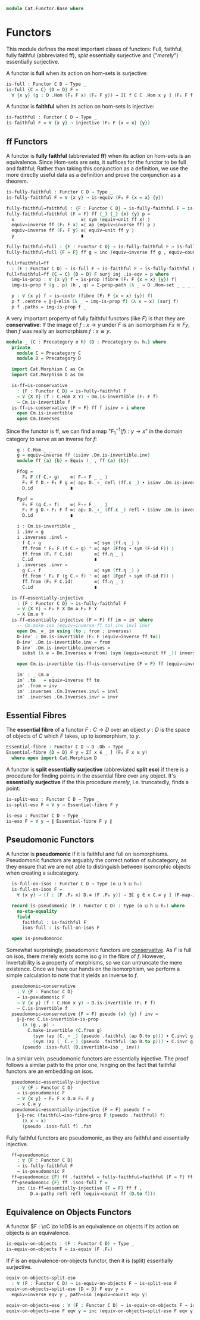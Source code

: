 <!--
```agda
open import Cat.Prelude
import Cat.Reasoning
```
-->

```agda
module Cat.Functor.Base where
```

<!--
```agda
private variable
  o h o₁ h₁ : Level
  C D : Precategory o h
open Precategory
open Functor
```
-->

# Functors

This module defines the most important clases of functors: Full,
faithful, fully faithful (abbreviated ff), _split_ essentially
surjective and ("_merely_") essentially surjective.

A functor is **full** when its action on hom-sets is surjective:

```agda
is-full : Functor C D → Type _
is-full {C = C} {D = D} F =
  ∀ {x y} (g : D .Hom (F₀ F x) (F₀ F y)) → ∃[ f ∈ C .Hom x y ] (F₁ F f ≡ g)
```

A functor is **faithful** when its action on hom-sets is injective:

```agda
is-faithful : Functor C D → Type _
is-faithful F = ∀ {x y} → injective (F₁ F {x = x} {y})
```

<!--
```agda
module _ {C : Precategory o h} {D : Precategory o₁ h₁} where
  private module _ where
    module C = Cat.Reasoning C
    module D = Cat.Reasoning D
    open Cat.Reasoning using (_≅_ ; Inverses)
    open _≅_ public
    open Inverses public

  F-map-iso : ∀ {x y} (F : Functor C D) → x C.≅ y → F₀ F x D.≅ F₀ F y
  F-map-iso F x .to       = F .F₁ (x .to)
  F-map-iso F x .from     = F .F₁ (x .from)
  F-map-iso F x .inverses =
    record { invl = sym (F .F-∘ _ _) ∙ ap (F .F₁) (x .invl) ∙ F .F-id
           ; invr = sym (F .F-∘ _ _) ∙ ap (F .F₁) (x .invr) ∙ F .F-id
           }
    where module x = C._≅_ x

  F-map-invertible : ∀ {x y} (F : Functor C D) {f : C.Hom x y} → C.is-invertible f → D.is-invertible (F₁ F f)
  F-map-invertible F inv =
    D.make-invertible (F₁ F _)
      (sym (F-∘ F _ _) ·· ap (F₁ F) x.invl ·· F-id F)
      (sym (F-∘ F _ _) ·· ap (F₁ F) x.invr ·· F-id F)
    where module x = C.is-invertible inv

  faithful→iso-fibre-prop
    : ∀ (F : Functor C D)
    → is-faithful F
    → ∀ {x y} → (f : F₀ F x D.≅ F₀ F y)
    → is-prop (Σ[ g ∈ x C.≅ y ] (F-map-iso F g ≡ f))
  faithful→iso-fibre-prop F faithful f (g , p) (g' , q) =
    Σ-prop-path (λ _ → D.≅-is-set _ _) $
    C.≅-pathp refl refl (faithful (ap D.to (p ∙ sym q)))
```
-->

## ff Functors

A functor is **fully faithful** (abbreviated **ff**) when its action on
hom-sets is an equivalence. Since Hom-sets are sets, it suffices for the
functor to be full and faithful; Rather than taking this conjunction as
a definition, we use the more directly useful data as a definition and
prove the conjunction as a theorem.

```agda
is-fully-faithful : Functor C D → Type _
is-fully-faithful F = ∀ {x y} → is-equiv (F₁ F {x = x} {y})

fully-faithful→faithful : {F : Functor C D} → is-fully-faithful F → is-faithful F
fully-faithful→faithful {F = F} ff {_} {_} {x} {y} p =
  x                         ≡⟨ sym (equiv→unit ff x) ⟩
  equiv→inverse ff (F₁ F x) ≡⟨ ap (equiv→inverse ff) p ⟩
  equiv→inverse ff (F₁ F y) ≡⟨ equiv→unit ff y ⟩
  y                         ∎

fully-faithful→full : {F : Functor C D} → is-fully-faithful F → is-full F
fully-faithful→full {F = F} ff g = inc (equiv→inverse ff g , equiv→counit ff g)

full+faithful→ff
  : (F : Functor C D) → is-full F → is-faithful F → is-fully-faithful F
full+faithful→ff {C = C} {D = D} F surj inj .is-eqv = p where
  img-is-prop : ∀ {x y} f → is-prop (fibre (F₁ F {x = x} {y}) f)
  img-is-prop f (g , p) (h , q) = Σ-prop-path (λ _ → D .Hom-set _ _ _ _) (inj (p ∙ sym q))

  p : ∀ {x y} f → is-contr (fibre (F₁ F {x = x} {y}) f)
  p f .centre = ∥-∥-elim (λ _ → img-is-prop f) (λ x → x) (surj f)
  p f .paths = img-is-prop f _
```

A very important property of fully faithful functors (like $F$) is that
they are **conservative**: If the image of $f : x \to y$ under $F$ is an
isomorphism $Fx \cong Fy$, then $f$ was really an isomorphism $f : x
\cong y$.

```agda
module _ {C : Precategory o h} {D : Precategory o₁ h₁} where
  private
    module C = Precategory C
    module D = Precategory D

  import Cat.Morphism C as Cm
  import Cat.Morphism D as Dm

  is-ff→is-conservative
    : {F : Functor C D} → is-fully-faithful F
    → ∀ {X Y} (f : C.Hom X Y) → Dm.is-invertible (F₁ F f)
    → Cm.is-invertible f
  is-ff→is-conservative {F = F} ff f isinv = i where
    open Cm.is-invertible
    open Cm.Inverses
```

Since the functor is ff, we can find a map "$F_1^{-1}(f) : y \to x$" in
the domain category to serve as an inverse for $f$:

```agda
    g : C.Hom _ _
    g = equiv→inverse ff (isinv .Dm.is-invertible.inv)
    module ff {a} {b} = Equiv (_ , ff {a} {b})

    Ffog =
      F₁ F (f C.∘ g)    ≡⟨ F-∘ F _ _ ⟩
      F₁ F f D.∘ F₁ F g ≡⟨ ap₂ D._∘_ refl (ff.ε _) ∙ isinv .Dm.is-invertible.invl ⟩
      D.id              ∎

    Fgof =
      F₁ F (g C.∘ f)    ≡⟨ F-∘ F _ _ ⟩
      F₁ F g D.∘ F₁ F f ≡⟨ ap₂ D._∘_ (ff.ε _) refl ∙ isinv .Dm.is-invertible.invr ⟩
      D.id              ∎

    i : Cm.is-invertible _
    i .inv = g
    i .inverses .invl =
      f C.∘ g                    ≡⟨ sym (ff.η _) ⟩
      ff.from ⌜ F₁ F (f C.∘ g) ⌝ ≡⟨ ap! (Ffog ∙ sym (F-id F)) ⟩
      ff.from (F₁ F C.id)        ≡⟨ ff.η _ ⟩
      C.id                       ∎
    i .inverses .invr =
      g C.∘ f                    ≡⟨ sym (ff.η _) ⟩
      ff.from ⌜ F₁ F (g C.∘ f) ⌝ ≡⟨ ap! (Fgof ∙ sym (F-id F)) ⟩
      ff.from (F₁ F C.id)        ≡⟨ ff.η _ ⟩
      C.id                       ∎

  is-ff→essentially-injective
    : {F : Functor C D} → is-fully-faithful F
    → ∀ {X Y} → F₀ F X Dm.≅ F₀ F Y
    → X Cm.≅ Y
  is-ff→essentially-injective {F = F} ff im = im′ where
    -- Cm.make-iso (equiv→inverse ff to) inv invl invr
    open Dm._≅_ im using (to ; from ; inverses)
    D-inv′ : Dm.is-invertible (F₁ F (equiv→inverse ff to))
    D-inv′ .Dm.is-invertible.inv = from
    D-inv′ .Dm.is-invertible.inverses =
      subst (λ e → Dm.Inverses e from) (sym (equiv→counit ff _)) inverses

    open Cm.is-invertible (is-ff→is-conservative {F = F} ff (equiv→inverse ff to) D-inv′)

    im′ : _ Cm.≅ _
    im′ .to   = equiv→inverse ff to
    im′ .from = inv
    im′ .inverses .Cm.Inverses.invl = invl
    im′ .inverses .Cm.Inverses.invr = invr
```

## Essential Fibres

The **essential fibre** of a functor $F : C \to D$ over an object $y :
D$ is the space of objects of $C$ which $F$ takes, up to isomorphism, to
$y$.

```agda
Essential-fibre : Functor C D → D .Ob → Type _
Essential-fibre {D = D} F y = Σ[ x ∈ _ ] (F₀ F x ≅ y)
  where open import Cat.Morphism D
```

A functor is **split essentially surjective** (abbreviated **split
eso**) if there is a procedure for finding points in the essential fibre
over any object. It's **essentially surjective** if the this procedure
_merely_, i.e. truncatedly, finds a point:

```agda
is-split-eso : Functor C D → Type _
is-split-eso F = ∀ y → Essential-fibre F y

is-eso : Functor C D → Type _
is-eso F = ∀ y → ∥ Essential-fibre F y ∥
```

<!--
```agda
module _ {C : Precategory o h} {D : Precategory o₁ h₁} where
  import Cat.Reasoning C as C
  import Cat.Reasoning D as D
  private module _ where
    open import Cat.Reasoning using (_≅_ ; Inverses)
    open _≅_ public
    open Inverses public

  open import Cat.Univalent

  F-map-path : ∀ {x y} (F : Functor C D) (i : x C.≅ y)
             → (ccat : is-category C)
             → (dcat : is-category D)
             → ap (F₀ F) (Univalent.iso→path ccat i) ≡ Univalent.iso→path dcat (F-map-iso F i)
  F-map-path F i ccat dcat =
    Univalent.J-iso ccat
      (λ B p → ap (F₀ F) (Univalent.iso→path ccat p) ≡ Univalent.iso→path dcat (F-map-iso F p))
      idc
      i
    where abstract
      idc : ∀ {x} → ap (F₀ F) (Univalent.iso→path ccat (C.id-iso {x}) )
          ≡ Univalent.iso→path dcat (F-map-iso F C.id-iso)
      idc =
        ap (F₀ F) ⌜ Univalent.iso→path ccat C.id-iso ⌝ ≡⟨ ap! (Univalent.iso→path-id ccat) ⟩
        ap (F₀ F) refl                                 ≡˘⟨ Univalent.path→iso→path dcat _ ⟩
        Univalent.iso→path dcat ⌜ path→iso refl ⌝      ≡⟨ ap! (D.≅-pathp refl refl (transport-refl _ ∙ sym (F-id F))) ⟩
        Univalent.iso→path dcat (F-map-iso F C.id-iso) ∎

  ap-F₀-to-iso
    : ∀ (F : Functor C D) {y z : C .Ob}
    → (p : y ≡ z) → path→iso (ap (F₀ F) p) ≡ F-map-iso F (path→iso p)
  ap-F₀-to-iso F {y} =
    J (λ _ p → path→iso (ap (F₀ F) p) ≡ F-map-iso F (path→iso p))
      (D.≅-pathp (λ _ → F .F₀ y) (λ _ → F .F₀ y)
        (Regularity.fast! (sym (F .F-id))))

  ap-F₀-iso
    : ∀ (cc : is-category C) (F : Functor C D) {y z : C.Ob}
    → (p : y C.≅ z) → path→iso (ap (F .F₀) (cc .to-path p)) ≡ F-map-iso F p
  ap-F₀-iso cc F p = ap-F₀-to-iso F (cc .to-path p)
                   ∙ ap (F-map-iso F) (Univalent.iso→path→iso cc p)

  is-ff→F-map-iso-is-equiv
    : {F : Functor C D} → is-fully-faithful F
    → ∀ {X Y} → is-equiv (F-map-iso {x = X} {Y} F)
  is-ff→F-map-iso-is-equiv {F = F} ff = is-iso→is-equiv isom where
    isom : is-iso _
    isom .is-iso.inv = is-ff→essentially-injective {F = F} ff
    isom .is-iso.rinv x = D.≅-pathp refl refl (equiv→counit ff _)
    isom .is-iso.linv x = C.≅-pathp refl refl (equiv→unit ff _)
```
-->

## Pseudomonic Functors

A functor is **pseudomonic** if it is faithful and full on isomorphisms.
Pseudomonic functors are arguably the correct notion of subcategory, as
they ensure that we are not able to distinguish between isomorphic objects
when creating a subcategory.

<!--
```agda
module _ {C : Precategory o h} {D : Precategory o₁ h₁} where
  import Cat.Reasoning C as C
  import Cat.Reasoning D as D
```
-->

```agda
  is-full-on-isos : Functor C D → Type (o ⊔ h ⊔ h₁)
  is-full-on-isos F =
    ∀ {x y} → (f : (F .F₀ x) D.≅ (F .F₀ y)) → ∃[ g ∈ x C.≅ y ] (F-map-iso F g ≡ f)

  record is-pseudomonic (F : Functor C D) : Type (o ⊔ h ⊔ h₁) where
    no-eta-equality
    field
      faithful : is-faithful F
      isos-full : is-full-on-isos F

  open is-pseudomonic
```

Somewhat surprisingly, pseudomonic functors are [conservative].
As $F$ is full on isos, there merely exists some iso $g$ in the fibre
of $f$. However, Invertability is a property of morphisms, so we can
untruncate the mere existence. Once we have our hands on the isomorphism,
we perform a simple calculation to note that it yields an inverse to $f$.

[conservative]: Cat.Functor.Conservative.html

```agda
  pseudomonic→conservative
    : ∀ {F : Functor C D}
    → is-pseudomonic F
    → ∀ {x y} (f : C.Hom x y) → D.is-invertible (F₁ F f)
    → C.is-invertible f
  pseudomonic→conservative {F = F} pseudo {x} {y} f inv =
    ∥-∥-rec C.is-invertible-is-prop
      (λ (g , p) →
        C.make-invertible (C.from g)
          (sym (ap (C._∘ _) (pseudo .faithful (ap D.to p))) ∙ C.invl g)
          (sym (ap (_ C.∘_) (pseudo .faithful (ap D.to p))) ∙ C.invr g))
      (pseudo .isos-full (D.invertible→iso _ inv))
```

In a similar vein, pseudomonic functors are essentially injective.
The proof follows a similar path to the prior one, hinging on the
fact that faithful functors are an embedding on isos.

```agda
  pseudomonic→essentially-injective
    : ∀ {F : Functor C D}
    → is-pseudomonic F
    → ∀ {x y} → F₀ F x D.≅ F₀ F y
    → x C.≅ y
  pseudomonic→essentially-injective {F = F} pseudo f =
    ∥-∥-rec (faithful→iso-fibre-prop F (pseudo .faithful) f)
      (λ x → x)
      (pseudo .isos-full f) .fst
```

Fully faithful functors are pseudomonic, as they are faithful and
essentially injective.

```agda
  ff→pseudomonic
    : ∀ {F : Functor C D}
    → is-fully-faithful F
    → is-pseudomonic F
  ff→pseudomonic {F} ff .faithful = fully-faithful→faithful {F = F} ff
  ff→pseudomonic {F} ff .isos-full f =
    inc (is-ff→essentially-injective {F = F} ff f ,
         D.≅-pathp refl refl (equiv→counit ff (D.to f)))
```

## Equivalence on Objects Functors

A functor $F : \cC \to \cD$ is an equivalence on objects if its action
on objects is an equivalence.

```agda
is-equiv-on-objects : (F : Functor C D) → Type _
is-equiv-on-objects F = is-equiv (F .F₀)
```

If $F$ is an equivalence-on-objects functor, then it is (split)
essentially surjective.

```agda
equiv-on-objects→split-eso
  : ∀ (F : Functor C D) → is-equiv-on-objects F → is-split-eso F
equiv-on-objects→split-eso {D = D} F eqv y =
  equiv→inverse eqv y , path→iso (equiv→counit eqv y)

equiv-on-objects→eso : ∀ (F : Functor C D) → is-equiv-on-objects F → is-eso F
equiv-on-objects→eso F eqv y = inc (equiv-on-objects→split-eso F eqv y)
```
